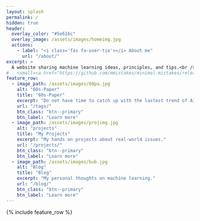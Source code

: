 ```yaml
---
layout: splash
permalink: /
hidden: true
header:
  overlay_color: "#5e616c"
  overlay_image: /assets/images/homeimg.jpg
  actions:
    - label: "<i class='fas fa-user-tie'></i> About me"
      url: "/about/"
excerpt: >
  A website sharing machine learning ideas, principles, and tips.<br />
#   <small><a href="https://github.com/mmistakes/minimal-mistakes/releases/tag/4.22.0">Latest release v4.22.0</a></small>
feature_row:
  - image_path: /assets/images/60pa.jpg
    alt: "60s-Paper"
    title: "60s-Paper"
    excerpt: "Do not have time to catch up with the lastest trend of AI? Read a paper in 60s here!"
    url: "/tags/"
    btn_class: "btn--primary"
    btn_label: "Learn more"
  - image_path: /assets/images/projimg.jpg
    alt: "projects"
    title: "My Projects"
    excerpt: "My hands on projects about real-world issues."
    url: "/projects/"
    btn_class: "btn--primary"
    btn_label: "Learn more"
  - image_path: /assets/images/bub.jpg
    alt: "Blog"
    title: "Blog"
    excerpt: "My personal thoughts on machine learning."
    url: "/blog/"
    btn_class: "btn--primary"
    btn_label: "Learn more"      
---
```


{% include feature_row %}
